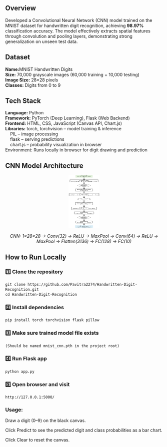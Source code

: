 ## Overview

Developed a Convolutional Neural Network (CNN) model trained on the MNIST dataset for handwritten digit recognition, achieving <strong>98.97%</strong> classification accuracy. The model effectively extracts spatial features through convolution and pooling layers, demonstrating strong generalization on unseen test data.

## Dataset

<b>Name:</b>MNIST Handwritten Digits<br>
<b>Size:</b> 70,000 grayscale images (60,000 training + 10,000 testing)<br>
<b>Image Size:</b> 28×28 pixels<br>
<b>Classes:</b> Digits from 0 to 9<br>

## Tech Stack

<b>Language:</b> Python<br>
<b>Framework:</b> PyTorch (Deep Learning), Flask (Web Backend)<br>
<b>Frontend:</b> HTML, CSS, JavaScript (Canvas API, Chart.js)<br>
<b>Libraries:</b> torch, torchvision – model training & inference<br>
&nbsp;&nbsp;&nbsp;&nbsp;PIL – image processing<br>
&nbsp;&nbsp;&nbsp;&nbsp;flask – serving predictions<br>
&nbsp;&nbsp;&nbsp;&nbsp;chart.js – probability visualization in browser<br>
Environment: Runs locally in browser for digit drawing and prediction

## CNN Model Architecture

<div align="center">
  <img src="images/cnn_architecture_diagram.png"
       alt="CNN Architecture Diagram (Conv → ReLU → MaxPool → Conv → ReLU → MaxPool → Flatten → FC → FC)"
       width="100" height="170">
  <p><em>CNN: 1×28×28 → Conv(32) → ReLU → MaxPool → Conv(64) → ReLU → MaxPool → Flatten(3136) → FC(128) → FC(10)</em></p>
</div>

## How to Run Locally

### 1️⃣ Clone the repository

    git clone https://github.com/Pavitra2274/Handwritten-Digit-Recognition.git
    cd Handwritten-Digit-Recognition

### 2️⃣ Install dependencies

    pip install torch torchvision flask pillow

### 3️⃣ Make sure trained model file exists

    (Should be named mnist_cnn.pth in the project root)

### 4️⃣ Run Flask app

    python app.py

### 5️⃣ Open browser and visit

    http://127.0.0.1:5000/

### Usage:

Draw a digit (0–9) on the black canvas.

Click Predict to see the predicted digit and class probabilities as a bar chart.

Click Clear to reset the canvas.
